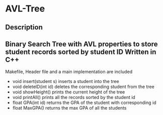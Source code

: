 # AVL-Tree

## Description
Binary Search Tree with AVL properties to store student records sorted by student ID
Written in C++
---

Makefile, Header file and a main implementation are included

* void insert(student s) inserts a student into the tree
* void deleteID(int id) deletes the corresponding student from the tree
* void showHeight() prints the current height of the tree
* void printAll() prints all the records sorted by the student id
* float GPA(int id) returns the GPA of the student with corresponding id
* float MaxGPA() returns the max GPA of all the students
